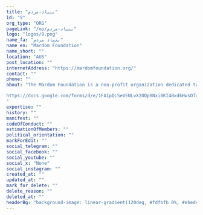 ```yaml
---
title: "بنیاد-مردم"
id: "9"
org_type: "ORG"
pageLink: "/op/بنیاد-مردم"
logo: "logos/9.png"
name_fa: "بنیاد مردم"
name_en: "Mardom Foundation"
name_short: ""
location: "AUS"
post_location: ""
internetAddress: "https://mardomfoundation.org/"
contact: ""
phone: ""
about: "The Mardom Foundation is a non-profit organization dedicated to promoting and protecting human rights, with a particular focus on Iran. Their primary goal is to help establish democracy in Iran by strengthening civil society and collective action.

https://docs.google.com/forms/d/e/1FAIpQLSeVENLvX2UQpXNxi8KI4BxdkHwsOTx8cxON8h61LaW41jqykw/viewform
"
expertise: ""
history: ""
manifest: ""
codeOfConduct: ""
estimationOfMembers: ""
political_orientation: ""
markForEdit: ""
social_telegram: ""
social_facebook: ""
social_youtube: ""
social_x: "None"
social_instagram: ""
created_at: ""
updated_at: ""
mark_for_delete: ""
delete_reason: ""
deleted_at: ""
headerBg: "background-image: linear-gradient(120deg, #fdfbfb 0%, #ebedee 100%);"
---
```


